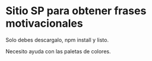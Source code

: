 # Sitio SP para obtener frases motivacionales

Solo debes descargalo, npm install y listo.

Necesito ayuda con las paletas de colores.
